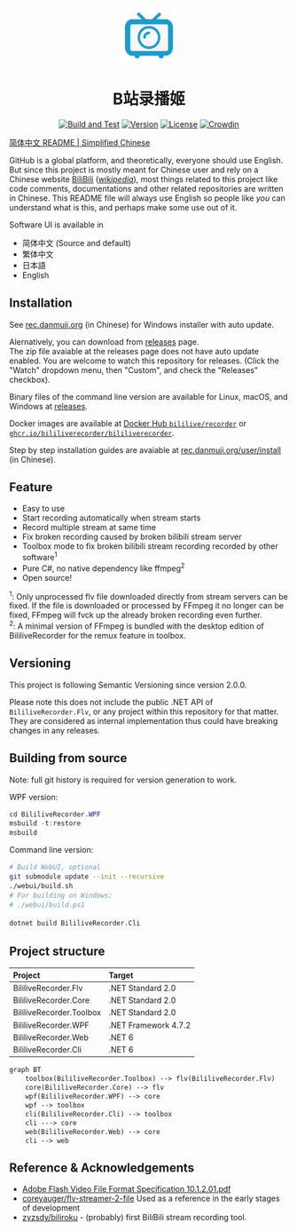 <div style="text-align:center">
<img width="20%" src=".github/assets/logo.svg">

# B站录播姬

[![Build and Test](https://github.com/BililiveRecorder/BililiveRecorder/actions/workflows/build.yml/badge.svg?branch=dev)](https://github.com/BililiveRecorder/BililiveRecorder/actions/workflows/build.yml)
[![Version](https://img.shields.io/github/tag/Bililive/BililiveRecorder.svg?label=Version)](#)
[![License](https://img.shields.io/github/license/Bililive/BililiveRecorder.svg)](#)
[![Crowdin](https://badges.crowdin.net/bililiverecorder/localized.svg)](https://crowdin.com/project/bililiverecorder)

</div>

[简体中文 README | Simplified Chinese](README_CN.md)

GitHub is a global platform, and theoretically, everyone should use English. But since this project is mostly meant for Chinese user and rely on a Chinese website [BiliBili](https://live.bilibili.com) ([_wikipedia_](https://en.wikipedia.org/wiki/Bilibili)), most things related to this project like code comments, documentations and other related repositories are written in Chinese. This README file will always use English so people like _you_ can understand what is this, and perhaps make some use out of it.

Software UI is available in

- 简体中文 (Source and default)
- 繁体中文
- 日本語
- English

## Installation

See [rec.danmuji.org](https://rec.danmuji.org) (in Chinese) for Windows installer with auto update.

Alernatively, you can download from [releases](https://github.com/BililiveRecorder/BililiveRecorder/releases) page.  
The zip file avaiable at the releases page does not have auto update enabled. You are welcome to watch this repository for releases. (Click the "Watch" dropdown menu, then "Custom", and check the "Releases" checkbox).

Binary files of the command line version are available for Linux, macOS, and Windows at [releases](https://github.com/BililiveRecorder/BililiveRecorder/releases).

Docker images are available at [Docker Hub `bililive/recorder`](https://hub.docker.com/r/bililive/recorder) or [`ghcr.io/bililiverecorder/bililiverecorder`](https://github.com/bililiverecorder/BililiveRecorder/pkgs/container/bililiverecorder).

Step by step installation guides are avaiable at [rec.danmuji.org/user/install](https://rec.danmuji.org/user/install) (in Chinese).

## Feature

- Easy to use
- Start recording automatically when stream starts
- Record multiple stream at same time
- Fix broken recording caused by broken bilibili stream server
- Toolbox mode to fix broken bilibili stream recording recorded by other software<sup>1</sup>
- Pure C#, no native dependency like ffmpeg<sup>2</sup>
- Open source!

<sup>1</sup>: Only unprocessed flv file downloaded directly from stream servers can be fixed. If the file is downloaded or processed by FFmpeg it no longer can be fixed, FFmpeg will fvck up the already broken recording even further.  
<sup>2</sup>: A minimal version of FFmpeg is bundled with the desktop edition of BililiveRecorder for the remux feature in toolbox.

## Versioning

This project is following Semantic Versioning since version 2.0.0.

Please note this does not include the public .NET API of `BililiveRecorder.Flv`, or any project within this repository for that matter. They are considered as internal implementation thus could have breaking changes in any releases.

## Building from source

Note: full git history is required for version generation to work.

WPF version:

```powershell
cd BililiveRecorder.WPF
msbuild -t:restore
msbuild
```

Command line version:

```sh
# Build WebUI, optional
git submodule update --init --recursive
./webui/build.sh
# For building on Windows:
# ./webui/build.ps1

dotnet build BililiveRecorder.Cli
```

## Project structure

Project | Target |
:--- |:--- |
BililiveRecorder.Flv | .NET Standard 2.0 |
BililiveRecorder.Core | .NET Standard 2.0 |
BililiveRecorder.Toolbox | .NET Standard 2.0 |
BililiveRecorder.WPF | .NET Framework 4.7.2 |
BililiveRecorder.Web | .NET 6 |
BililiveRecorder.Cli | .NET 6 |

```mermaid
graph BT
    toolbox(BililiveRecorder.Toolbox) --> flv(BililiveRecorder.Flv)
    core(BililiveRecorder.Core) --> flv
    wpf(BililiveRecorder.WPF) --> core
    wpf --> toolbox
    cli(BililiveRecorder.Cli) --> toolbox
    cli ---> core
    web(BililiveRecorder.Web) --> core
    cli --> web
```

## Reference & Acknowledgements

- [Adobe Flash Video File Format Specification 10.1.2.01.pdf](https://www.adobe.com/content/dam/acom/en/devnet/flv/video_file_format_spec_v10_1.pdf)
- [coreyauger/flv-streamer-2-file](https://github.com/coreyauger/flv-streamer-2-file) Used as a reference in the early stages of development
- [zyzsdy/biliroku](https://github.com/zyzsdy/biliroku) - (probably) first BiliBili stream recording tool.
